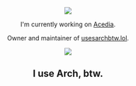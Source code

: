 <p align="center">
    <a href="https://www.last.fm/user/Spencer-0003"><img src="https://lastfm-recently-played.vercel.app/api?user=Spencer-0003&count=1"/></a>
</p>

<p align="center">I'm currently working on <a href="https://acedia.cc/discord">Acedia</a>.</p>
<p align="center">Owner and maintainer of <a href="https://usesarchbtw.lol">usesarchbtw.lol</a>.</p>

<p align="center">
    <a href="https://wakatime.com/@3920914e-10af-4d83-8c9a-7df756ee968c"><img src="https://wakatime.com/badge/user/3920914e-10af-4d83-8c9a-7df756ee968c.svg"/></a>
    <h2 align="center">I use Arch, btw.</h2>
</p>
